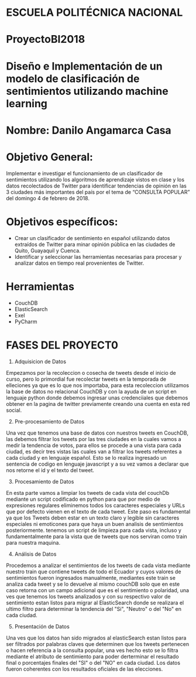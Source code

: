 #                                                    ESCUELA POLITÉCNICA NACIONAL

# ProyectoBI2018

# Diseño e Implementación de un modelo de clasificación de sentimientos utilizando machine learning

# Nombre: Danilo Angamarca Casa

# Objetivo General:

 Implementar e investigar el funcionamiento de un clasificador de sentimientos utilizando los algoritmos de aprendizaje vistos en clase y los datos recolectados de Twitter para identificar tendencias de opinión en las 3 ciudades más importantes del país por el tema de “CONSULTA POPULAR” del domingo 4 de febrero de 2018.
 
# Objetivos específicos: 

-	Crear un clasificador de sentimiento en español utilizando datos extraídos de Twitter para minar opinión pública en las ciudades de Quito, Guayaquil y Cuenca. 
-	Identificar y seleccionar las herramientas necesarias para procesar y analizar datos en tiempo real provenientes de Twitter.

# Herramientas

- CouchDB
- ElasticSearch
- Exel
- PyCharm

# FASES DEL PROYECT0

1) Adquisicion de Datos

Empezamos por la recoleccion o cosecha de tweets desde el inicio de curso, pero lo primordial fue recolectar tweets en la temporada de elleciones ya que es lo que nos importaba, para esta recoleccion utilizamos la base de datos no relacional CouchDB y con la ayuda de un script en lenguaje python donde debemos ingresar unas credenciiales que debemos obtener en la pagina de twitter previamente creando una cuenta en esta red social.

2) Pre-procesamiento de Datos

Una vez que tenemos una base de datos con nuestros tweets en CouchDB, las debemos filtrar los tweets por las tres ciudades en la cuales vamos a medir la tendencia de votos, para ellos se procede a una vista para cada ciudad, es decir tres vistas las cuales van a filtrar los tweets referentes a cada ciudad y en lenguaje español. Esto se lo realiza ingresado un sentencia de codigo en lenguaje javascript y a su vez vamos a declarar que nos retorne el id y el texto del tweet. 

3) Procesamiento de Datos

En esta parte vamos a limpiar los tweets de cada vista del couchDb mediante un script codificado en python para que por medio de expresiones regulares eliminemos todos los caracteres especiales y URLs que por defecto vienen en el texto de cada tweet. Este paso es fundamental ya que los Tweets deben estar en un texto claro y legible sin caracteres especiales ni emoticones para que haya un buen analisis de sentimientos posteriormente. tenemos un script de limpieza para cada vista, incluso y fundamentalmente para la vista que de tweets que nos serviran como train para nuestra maquina. 

4) Análisis de Datos

Procedemos a analizar el sentimientos de los tweets de cada vista mediante nuestro train que contiene tweets de todo el Ecuador y cuyos valores de sentimientos fueron ingresados manualmente, mediantes este train se analiza cada tweet y se lo devuelve al mismo couchDB solo que en este caso retorna con un campo adicional que es el sentimiento o polaridad, una ves que tenemos los tweets analizados y con su respectivo valor de sentimiento estan listos para migrar al ElasticSearch donde se realizara el ultimo filtro para determinar la tendencia del "Si", "Neutro" o del "No" en cada ciudad. 

5) Presentación de Datos

Una ves que los datos han sido migrados al elasticSearch estan listos para ser filtrados por palabras claves que determinen que los tweets pertenecen o hacen referencia a la consulta popular, una ves hecho esto se lo filtra mediante el atributo de sentimiento para poder derterminar el resultado final o porcentajes finales del "SI" o del "NO" en cada ciudad. Los datos fueron coherentes con los resultados oficiales de las elecciones.  
